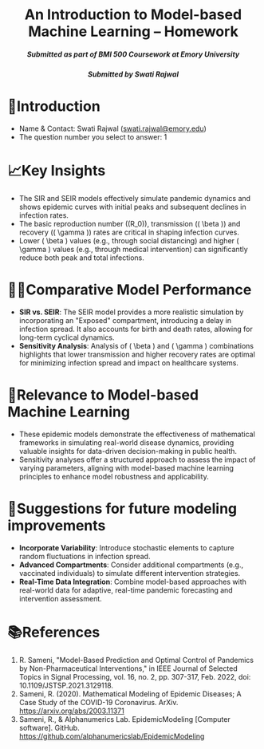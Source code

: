 <h1 align="center">An Introduction to Model-based Machine Learning – Homework</a></h1>
<h5 align="center">Submitted as part of BMI 500 Coursework at Emory University</h5>
<h5 align="center">Submitted by Swati Rajwal</h5>
<h5 align="center">

# 🎯Introduction
- Name & Contact: Swati Rajwal (swati.rajwal@emory.edu)
- The question number you select to answer: 1

# 📈Key Insights
- The SIR and SEIR models effectively simulate pandemic dynamics and shows epidemic curves with initial peaks and subsequent declines in infection rates.
- The basic reproduction number (\(R_0\)), transmission (\( \beta \)) and recovery (\( \gamma \)) rates are critical in shaping infection curves.
- Lower \( \beta \) values (e.g., through social distancing) and higher \( \gamma \) values (e.g., through medical intervention) can significantly reduce both peak and total infections.

# 👩‍💻Comparative Model Performance
- **SIR vs. SEIR**: The SEIR model provides a more realistic simulation by incorporating an "Exposed" compartment, introducing a delay in infection spread. It also accounts for birth and death rates, allowing for long-term cyclical dynamics.
- **Sensitivity Analysis**: Analysis of \( \beta \) and \( \gamma \) combinations highlights that lower transmission and higher recovery rates are optimal for minimizing infection spread and impact on healthcare systems.

# 📌Relevance to Model-based Machine Learning
- These epidemic models demonstrate the effectiveness of mathematical frameworks in simulating real-world disease dynamics, providing valuable insights for data-driven decision-making in public health.
- Sensitivity analyses offer a structured approach to assess the impact of varying parameters, aligning with model-based machine learning principles to enhance model robustness and applicability.

# 💭Suggestions for future modeling improvements
- **Incorporate Variability**: Introduce stochastic elements to capture random fluctuations in infection spread.
- **Advanced Compartments**: Consider additional compartments (e.g., vaccinated individuals) to simulate different intervention strategies.
- **Real-Time Data Integration**: Combine model-based approaches with real-world data for adaptive, real-time pandemic forecasting and intervention assessment.

# 📚References
1. R. Sameni, "Model-Based Prediction and Optimal Control of Pandemics by Non-Pharmaceutical Interventions," in IEEE Journal of Selected Topics in Signal Processing, vol. 16, no. 2, pp. 307-317, Feb. 2022, doi: 10.1109/JSTSP.2021.3129118.
2. Sameni, R. (2020). Mathematical Modeling of Epidemic Diseases; A Case Study of the COVID-19 Coronavirus. ArXiv. https://arxiv.org/abs/2003.11371
3. Sameni, R., & Alphanumerics Lab. EpidemicModeling [Computer software]. GitHub. https://github.com/alphanumericslab/EpidemicModeling


